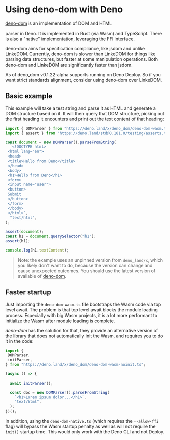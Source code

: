 # Using deno-dom with Deno

[deno-dom](https://deno.land/x/deno_dom) is an implementation of DOM and HTML


parser in Deno. It is implemented in Rust (via Wasm) and TypeScript. There is
also a "native" implementation, leveraging the FFI interface.


deno-dom aims for specification compliance, like jsdom and unlike LinkeDOM.
Currently, deno-dom is slower than LinkeDOM for things like parsing data
structures, but faster at some manipulation operations. Both deno-dom and
LinkeDOM are significantly faster than jsdom.


As of deno_dom v0.1.22-alpha supports running on Deno Deploy. So if you want
strict standards alignment, consider using deno-dom over LinkeDOM.


## Basic example

This example will take a test string and parse it as HTML and generate a DOM
structure based on it. It will then query that DOM structure, picking out the
first heading it encounters and print out the text content of that heading:



```typescript
import { DOMParser } from "https://deno.land/x/deno_dom/deno-dom-wasm.ts";
import { assert } from "https://deno.land/std@0.181.0/testing/asserts.ts";

const document = new DOMParser().parseFromString(
  `<!DOCTYPE html>
 <html lang="en">
 <head>
 <title>Hello from Deno</title>
 </head>
 <body>
 <h1>Hello from Deno</h1>
 <form>
 <input name="user">
 <button>
 Submit
 </button>
 </form>
 </body>
 </html>`,
  "text/html",
);

assert(document);
const h1 = document.querySelector("h1");
assert(h1);

console.log(h1.textContent);
```

> 
> Note: the example uses an unpinned version from `deno_land/x`, which you
> likely don't want to do, because the version can change and cause unexpected
> outcomes. You should use the latest version of available of
> [deno-dom](https://deno.land/x/deno_dom).
> 
> 
> 


## Faster startup

Just importing the `deno-dom-wasm.ts` file bootstraps the Wasm code via top
level await. The problem is that top level await blocks the module loading
process. Especially with big Wasm projects, it is a lot more performant to
initialize the Wasm after module loading is complete.


*deno-dom* has the solution for that, they provide an alternative version of the
library that does not automatically init the Wasm, and requires you to do it in
the code:



```typescript
import {
 DOMParser,
 initParser,
} from "https://deno.land/x/deno_dom/deno-dom-wasm-noinit.ts";

(async () => {
  
  await initParser();

  const doc = new DOMParser().parseFromString(
    `<h1>Lorem ipsum dolor...</h1>`,
    "text/html",
  );
})();
```
In addition, using the `deno-dom-native.ts` (which requires the `--allow-ffi`
flag) will bypass the Wasm startup penalty as well as will not require the
`init()` startup time. This would only work with the Deno CLI and not Deploy.





